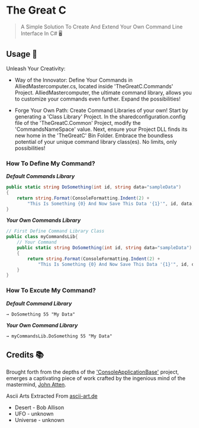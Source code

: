 # The Great C
>  A Simple Solution To Create And Extend Your Own Command Line Interface In C#  🖥️

## Usage 🔮

Unleash Your Creativity:

* Way of the Innovator: Define Your Commands in AlliedMastercomputer.cs, located inside 'TheGreatC.Commands' Project. AlliedMastercomputer, the ultimate command library, allows you to customize your commands even further. Expand the possibilities!

* Forge Your Own Path: Create Command Libraries of your own! Start by generating a 'Class Library' Project. In the sharedconfiguration.config file of the 'TheGreatC.Common' Project, modify the 'CommandsNameSpace' value. Next, ensure your Project DLL finds its new home in the 'TheGreatC' Bin Folder. Embrace the boundless potential of your unique command library class(es). No limits, only possibilities!

### How To Define My Command?

***Default Commands Library***
</br>

```csharp
public static string DoSomething(int id, string data="sampleData")
{
    return string.Format(ConsoleFormatting.Indent(2) + 
        "This Is Something {0} And Now Save This Data '{1}'", id, data);
}
```

***Your Own Commands Library***
</br>

```csharp
// First Define Command Library Class
public class myCommandsLib{
    // Your Command
    public static string DoSomething(int id, string data="sampleData")
    {
        return string.Format(ConsoleFormatting.Indent(2) + 
            "This Is Something {0} And Now Save This Data '{1}'", id, data);
    }
}
```

### How To Excute My Command?

***Default Command Library***
```
→ DoSomething 55 "My Data"
```
***Your Own Command Library***
```
→ myCommandsLib.DoSomething 55 "My Data"
```

## Credits 📚
Brought forth from the depths of the ['ConsoleApplicationBase'](https://github.com/TypecastException/ConsoleApplicationBase) project, emerges a captivating piece of work crafted by the ingenious mind of the mastermind, [John Atten](https://github.com/TypecastException/).
</br>

Ascii Arts Extracted From [ascii-art.de](http://www.ascii-art.de/)
* Desert - Bob Allison
* UFO - unknown
* Universe - unknown
